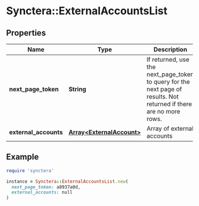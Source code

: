 # Synctera::ExternalAccountsList

## Properties

| Name | Type | Description | Notes |
| ---- | ---- | ----------- | ----- |
| **next_page_token** | **String** | If returned, use the next_page_token to query for the next page of results. Not returned if there are no more rows. | [optional] |
| **external_accounts** | [**Array&lt;ExternalAccount&gt;**](ExternalAccount.md) | Array of external accounts |  |

## Example

```ruby
require 'synctera'

instance = Synctera::ExternalAccountsList.new(
  next_page_token: a8937a0d,
  external_accounts: null
)
```

